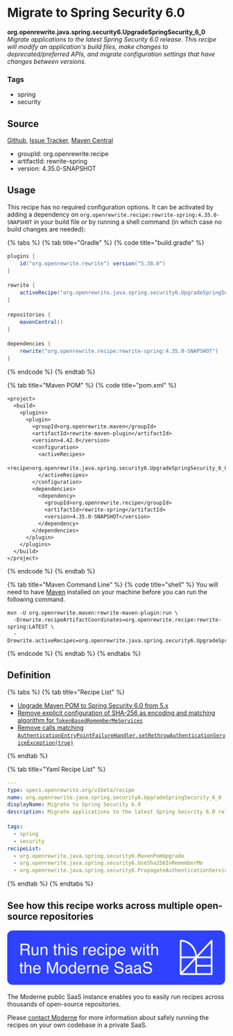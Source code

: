 # Migrate to Spring Security 6.0

**org.openrewrite.java.spring.security6.UpgradeSpringSecurity\_6\_0**
_Migrate applications to the latest Spring Security 6.0 release. This recipe will modify an application's build files, make changes to deprecated/preferred APIs, and migrate configuration settings that have changes between versions._

### Tags

* spring
* security

## Source

[Github](https://github.com/openrewrite/rewrite-spring/blob/main/src/main/resources/META-INF/rewrite/spring-security-60.yml), [Issue Tracker](https://github.com/openrewrite/rewrite-spring/issues), [Maven Central](https://search.maven.org/artifact/org.openrewrite.recipe/rewrite-spring/4.35.0-SNAPSHOT/jar)

* groupId: org.openrewrite.recipe
* artifactId: rewrite-spring
* version: 4.35.0-SNAPSHOT


## Usage

This recipe has no required configuration options. It can be activated by adding a dependency on `org.openrewrite.recipe:rewrite-spring:4.35.0-SNAPSHOT` in your build file or by running a shell command (in which case no build changes are needed): 

{% tabs %}
{% tab title="Gradle" %}
{% code title="build.gradle" %}
```groovy
plugins {
    id("org.openrewrite.rewrite") version("5.38.0")
}

rewrite {
    activeRecipe("org.openrewrite.java.spring.security6.UpgradeSpringSecurity_6_0")
}

repositories {
    mavenCentral()
}

dependencies {
    rewrite("org.openrewrite.recipe:rewrite-spring:4.35.0-SNAPSHOT")
}
```
{% endcode %}
{% endtab %}

{% tab title="Maven POM" %}
{% code title="pom.xml" %}
```markup
<project>
  <build>
    <plugins>
      <plugin>
        <groupId>org.openrewrite.maven</groupId>
        <artifactId>rewrite-maven-plugin</artifactId>
        <version>4.42.0</version>
        <configuration>
          <activeRecipes>
            <recipe>org.openrewrite.java.spring.security6.UpgradeSpringSecurity_6_0</recipe>
          </activeRecipes>
        </configuration>
        <dependencies>
          <dependency>
            <groupId>org.openrewrite.recipe</groupId>
            <artifactId>rewrite-spring</artifactId>
            <version>4.35.0-SNAPSHOT</version>
          </dependency>
        </dependencies>
      </plugin>
    </plugins>
  </build>
</project>
```
{% endcode %}
{% endtab %}

{% tab title="Maven Command Line" %}
{% code title="shell" %}
You will need to have [Maven](https://maven.apache.org/download.cgi) installed on your machine before you can run the following command.

```shell
mvn -U org.openrewrite.maven:rewrite-maven-plugin:run \
  -Drewrite.recipeArtifactCoordinates=org.openrewrite.recipe:rewrite-spring:LATEST \
  -Drewrite.activeRecipes=org.openrewrite.java.spring.security6.UpgradeSpringSecurity_6_0
```
{% endcode %}
{% endtab %}
{% endtabs %}


## Definition

{% tabs %}
{% tab title="Recipe List" %}
* [Upgrade Maven POM to Spring Security 6.0 from 5.x](../../../java/spring/security6/mavenpomupgrade.md)
* [Remove explicit configuration of SHA-256 as encoding and matching algorithm for `TokenBasedRememberMeServices`](../../../java/spring/security6/usesha256inrememberme.md)
* [Remove calls matching `AuthenticationEntryPointFailureHandler.setRethrowAuthenticationServiceException(true)`](../../../java/spring/security6/propagateauthenticationserviceexceptions.md)

{% endtab %}

{% tab title="Yaml Recipe List" %}
```yaml
---
type: specs.openrewrite.org/v1beta/recipe
name: org.openrewrite.java.spring.security6.UpgradeSpringSecurity_6_0
displayName: Migrate to Spring Security 6.0
description: Migrate applications to the latest Spring Security 6.0 release. This recipe will modify an application's build files, make changes to deprecated/preferred APIs, and migrate configuration settings that have changes between versions.

tags:
  - spring
  - security
recipeList:
  - org.openrewrite.java.spring.security6.MavenPomUpgrade
  - org.openrewrite.java.spring.security6.UseSha256InRememberMe
  - org.openrewrite.java.spring.security6.PropagateAuthenticationServiceExceptions

```
{% endtab %}
{% endtabs %}

## See how this recipe works across multiple open-source repositories

[![Moderne Link Image](/.gitbook/assets/ModerneRecipeButton.png)](https://public.moderne.io/recipes/org.openrewrite.java.spring.security6.UpgradeSpringSecurity_6_0)

The Moderne public SaaS instance enables you to easily run recipes across thousands of open-source repositories.

Please [contact Moderne](https://moderne.io/product) for more information about safely running the recipes on your own codebase in a private SaaS.
